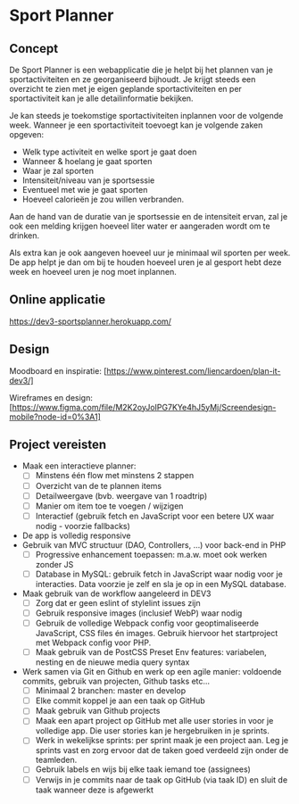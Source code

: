 Sport Planner
======
Concept
------
De Sport Planner is een webapplicatie die je helpt bij het plannen van je sportactiviteiten en ze georganiseerd bijhoudt. Je krijgt steeds een overzicht te zien met je eigen geplande sportactiviteiten en per sportactiviteit kan je alle detailinformatie bekijken. 

Je kan steeds je toekomstige sportactiviteiten inplannen voor de volgende week. Wanneer je een sportactiviteit toevoegt kan je volgende zaken opgeven:
* Welk type activiteit en welke sport je gaat doen
* Wanneer & hoelang je gaat sporten
* Waar je zal sporten
* Intensiteit/niveau van je sportsessie
* Eventueel met wie je gaat sporten
* Hoeveel calorieën je zou willen verbranden.

Aan de hand van de duratie van je sportsessie en de intensiteit ervan, zal je ook een melding krijgen hoeveel liter water er aangeraden wordt om te drinken.

Als extra kan je ook aangeven hoeveel uur je minimaal wil sporten per week. De app helpt je dan om bij te houden hoeveel uren je al gesport hebt deze week en hoeveel uren je nog moet inplannen.

Online applicatie
------
https://dev3-sportsplanner.herokuapp.com/

Design
------
Moodboard en inspiratie: [https://www.pinterest.com/liencardoen/plan-it-dev3/]

Wireframes en design: [https://www.figma.com/file/M2K2oyJoIPG7KYe4hJ5yMj/Screendesign-mobile?node-id=0%3A1]

Project vereisten
------
* Maak een interactieve planner:
	* [ ] Minstens één flow met minstens 2 stappen
	* [ ] Overzicht van de te plannen items
	* [ ] Detailweergave (bvb. weergave van 1 roadtrip)
	* [ ] Manier om item toe te voegen / wijzigen
	* [ ] Interactief (gebruik fetch en JavaScript voor een betere UX waar nodig - voorzie fallbacks)
* De app is volledig responsive
* Gebruik van MVC structuur (DAO, Controllers, …) voor back-end in PHP
	* [ ] Progressive enhancement toepassen: m.a.w. moet ook werken zonder JS
	* [ ] Database in MySQL: gebruik fetch in JavaScript waar nodig voor je interacties. Data voorzie je zelf en sla je op in een MySQL database.
* Maak gebruik van de workflow aangeleerd in DEV3 
	* [ ] Zorg dat er geen eslint of stylelint issues zijn
	* [ ] Gebruik responsive images (inclusief WebP) waar nodig
	* [ ] Gebruik de volledige Webpack config voor geoptimaliseerde JavaScript, CSS files én images. Gebruik hiervoor het startproject met Webpack config voor PHP.
	* [ ] Maak gebruik van de PostCSS Preset Env features: variabelen, nesting en de nieuwe media query syntax
* Werk samen via Git en Github en werk op een agile manier: voldoende commits, gebruik van projecten, Github tasks etc…
	* [ ] Minimaal 2 branchen: master en develop
	* [ ] Elke commit koppel je aan een taak op GitHub
	* [ ] Maak gebruik van Github projects
	* [ ] Maak een apart project op GitHub met alle user stories in voor je volledige app. Die user stories kan je hergebruiken in je sprints.
	* [ ] Werk in wekelijkse sprints: per sprint maak je een project aan. Leg je sprints vast en zorg ervoor dat de taken goed verdeeld zijn onder de teamleden.
	* [ ] Gebruik labels en wijs bij elke taak iemand toe (assignees)
	* [ ] Verwijs in je commits naar de taak op GitHub (via taak ID) en sluit de taak wanneer deze is afgewerkt
